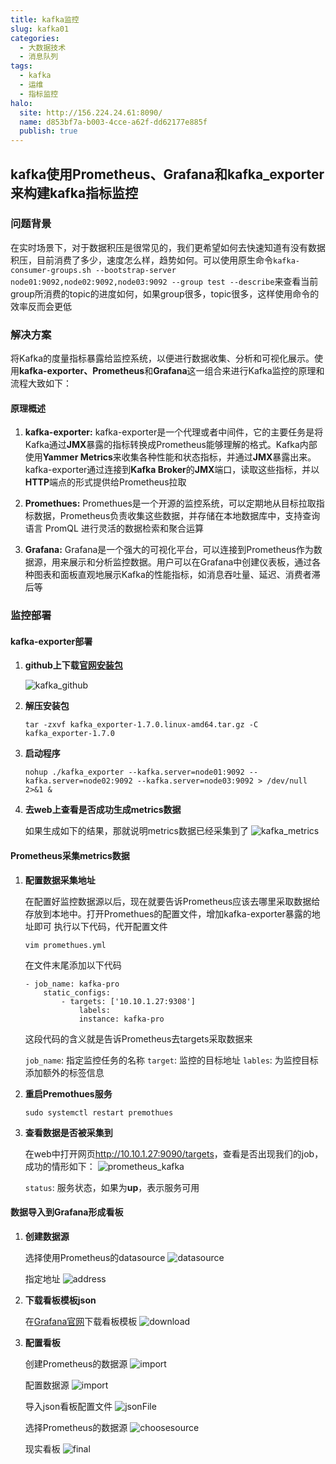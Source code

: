 ```yaml
---
title: kafka监控
slug: kafka01
categories:
  - 大数据技术
  - 消息队列
tags:
  - kafka
  - 运维
  - 指标监控
halo:
  site: http://156.224.24.61:8090/
  name: d853bf7a-b003-4cce-a62f-dd62177e885f
  publish: true
---
```

## kafka使用Prometheus、Grafana和kafka_exporter来构建kafka指标监控

### 问题背景

在实时场景下，对于数据积压是很常见的，我们更希望如何去快速知道有没有数据积压，目前消费了多少，速度怎么样，趋势如何。可以使用原生命令`kafka-consumer-groups.sh --bootstrap-server node01:9092,node02:9092,node03:9092 --group test --describe`来查看当前group所消费的topic的进度如何，如果group很多，topic很多，这样使用命令的效率反而会更低

### 解决方案

将Kafka的度量指标暴露给监控系统，以便进行数据收集、分析和可视化展示。使用**kafka-exporter、Prometheus**和**Grafana**这一组合来进行Kafka监控的原理和流程大致如下：

#### 原理概述

1. **kafka-exporter:** kafka-exporter是一个代理或者中间件，它的主要任务是将Kafka通过**JMX**暴露的指标转换成Prometheus能够理解的格式。Kafka内部使用**Yammer Metrics**来收集各种性能和状态指标，并通过**JMX**暴露出来。kafka-exporter通过连接到**Kafka Broker**的**JMX**端口，读取这些指标，并以**HTTP**端点的形式提供给Prometheus拉取

2. **Promethues:** Promethues是一个开源的监控系统，可以定期地从目标拉取指标数据，Prometheus负责收集这些数据，并存储在本地数据库中，支持查询语言 PromQL 进行灵活的数据检索和聚合运算

3. **Grafana:** Grafana是一个强大的可视化平台，可以连接到Prometheus作为数据源，用来展示和分析监控数据。用户可以在Grafana中创建仪表板，通过各种图表和面板直观地展示Kafka的性能指标，如消息吞吐量、延迟、消费者滞后等

### 监控部署

#### kafka-exporter部署

1. **github上下载[官网安装包](https://github.com/danielqsj/kafka_exporter)**

    ![kafka_github](http://156.224.24.61:8090/upload/kafka_exporter.png)

2. **解压安装包**

    ```shell
    tar -zxvf kafka_exporter-1.7.0.linux-amd64.tar.gz -C kafka_exporter-1.7.0
    ```

3. **启动程序**
  
    ```shell
    nohup ./kafka_exporter --kafka.server=node01:9092 --kafka.server=node02:9092 --kafka.server=node03:9092 > /dev/null 2>&1 &
    ```

4. **去web上查看是否成功生成metrics数据**

   如果生成如下的结果，那就说明metrics数据已经采集到了
   ![kafka_metrics](http://156.224.24.61:8090/upload/kafka_metrics.png)

#### Prometheus采集metrics数据

1. **配置数据采集地址**

    在配置好监控数据源以后，现在就要告诉Prometheus应该去哪里采取数据给存放到本地中。打开Promethues的配置文件，增加kafka-exporter暴露的地址即可
    执行以下代码，代开配置文件

    ```shell
    vim promethues.yml
    ```

    在文件末尾添加以下代码

    ```shell
    - job_name: kafka-pro
        static_configs:
            - targets: ['10.10.1.27:9308']
                labels:
                instance: kafka-pro
    ```

    这段代码的含义就是告诉Prometheus去targets采取数据来

    `job_name`: 指定监控任务的名称
    `target`: 监控的目标地址
    `lables`: 为监控目标添加额外的标签信息

2. **重启Premothues服务**

    ```shell
    sudo systemctl restart premothues
    ```

3. **查看数据是否被采集到**

    在web中打开网页<http://10.10.1.27:9090/targets>，查看是否出现我们的job，成功的情形如下：
    ![prometheus_kafka](http://156.224.24.61:8090/upload/Prometheus_kafka.png)

    `status`: 服务状态，如果为**up**，表示服务可用

#### 数据导入到Grafana形成看板

1. **创建数据源**

    选择使用Prometheus的datasource
    ![datasource](http://156.224.24.61:8090/upload/datasource.png)

    指定地址
    ![address](http://156.224.24.61:8090/upload/address.png)

2. **下载看板模板json**

    在[Grafana官网](https://grafana.com/grafana/dashboards/7589-kafka-exporter-overview/)下载看板模板
    ![download](http://156.224.24.61:8090/upload/download.png)

3. **配置看板**

    创建Prometheus的数据源
    ![import](http://156.224.24.61:8090/upload/import.png)

    配置数据源
    ![import](http://156.224.24.61:8090/upload/import-azjb.png)

    导入json看板配置文件
    ![jsonFile](http://156.224.24.61:8090/upload/jsonFile.png)

    选择Prometheus的数据源
    ![choosesource](http://156.224.24.61:8090/upload/choosesource.png)

    现实看板
    ![final](http://156.224.24.61:8090/upload/final.png)
